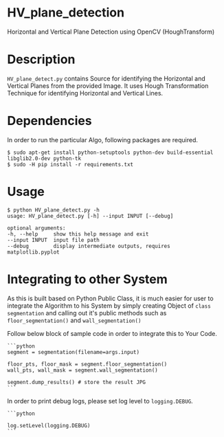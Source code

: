 # HV_plane_detection
Horizontal and Vertical Plane Detection using OpenCV (HoughTransform)


# Description

`HV_plane_detect.py` contains Source for identifying the Horizontal and Vertical Planes from the provided Image. It uses Hough Transformation Technique for identifying Horizontal and Vertical Lines.


# Dependencies

In order to run the particular Algo, following packages are required.

    $ sudo apt-get install python-setuptools python-dev build-essential libglib2.0-dev python-tk
    $ sudo -H pip install -r requirements.txt

# Usage

    $ python HV_plane_detect.py -h
    usage: HV_plane_detect.py [-h] --input INPUT [--debug]

    optional arguments:
    -h, --help     show this help message and exit
    --input INPUT  input file path
    --debug        display intermediate outputs, requires matplotlib.pyplot


# Integrating to other System

As this is built based on Python Public Class, it is much easier for user to integrate the Algorithm to his System by simply creating Object of `class segmentation` and calling out it's public methods such as `floor_segmentation()` and `wall_segmentation()`

Follow below block of sample code in order to integrate this to Your Code.

    ```python
    segment = segmentation(filename=args.input)

    floor_pts, floor_mask = segment.floor_segmentation()
    wall_pts, wall_mask = segment.wall_segmentation()

    segment.dump_results() # store the result JPG
    ```

In order to print debug logs, please set log level to `logging.DEBUG`.

    ```python

    log.setLevel(logging.DEBUG)
    ```